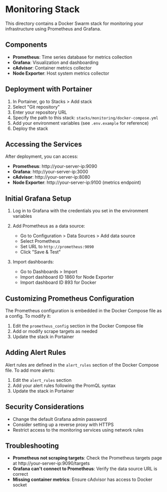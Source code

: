 # Monitoring Stack

This directory contains a Docker Swarm stack for monitoring your infrastructure using Prometheus and Grafana.

## Components

- **Prometheus**: Time series database for metrics collection
- **Grafana**: Visualization and dashboarding
- **cAdvisor**: Container metrics collector
- **Node Exporter**: Host system metrics collector

## Deployment with Portainer

1. In Portainer, go to Stacks > Add stack
2. Select "Git repository"
3. Enter your repository URL
4. Specify the path to this stack: `stacks/monitoring/docker-compose.yml`
5. Add your environment variables (see `.env.example` for reference)
6. Deploy the stack

## Accessing the Services

After deployment, you can access:

- **Prometheus**: http://your-server-ip:9090
- **Grafana**: http://your-server-ip:3000
- **cAdvisor**: http://your-server-ip:8080
- **Node Exporter**: http://your-server-ip:9100 (metrics endpoint)

## Initial Grafana Setup

1. Log in to Grafana with the credentials you set in the environment variables
2. Add Prometheus as a data source:
   - Go to Configuration > Data Sources > Add data source
   - Select Prometheus
   - Set URL to `http://prometheus:9090`
   - Click "Save & Test"

3. Import dashboards:
   - Go to Dashboards > Import
   - Import dashboard ID 1860 for Node Exporter
   - Import dashboard ID 893 for Docker

## Customizing Prometheus Configuration

The Prometheus configuration is embedded in the Docker Compose file as a config. To modify it:

1. Edit the `prometheus_config` section in the Docker Compose file
2. Add or modify scrape targets as needed
3. Update the stack in Portainer

## Adding Alert Rules

Alert rules are defined in the `alert_rules` section of the Docker Compose file. To add more alerts:

1. Edit the `alert_rules` section
2. Add your alert rules following the PromQL syntax
3. Update the stack in Portainer

## Security Considerations

- Change the default Grafana admin password
- Consider setting up a reverse proxy with HTTPS
- Restrict access to the monitoring services using network rules

## Troubleshooting

- **Prometheus not scraping targets**: Check the Prometheus targets page at http://your-server-ip:9090/targets
- **Grafana can't connect to Prometheus**: Verify the data source URL is correct
- **Missing container metrics**: Ensure cAdvisor has access to Docker socket
